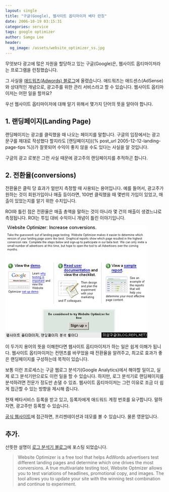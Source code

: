 ```yaml
---
layout: single
title: "구글(Google), 웹사이트 옵티마이저 베타 런칭"
date: 2006-10-19 03:15:31
categories: service
tags: google optimizer
author: Samgu Lee
header:
  og_image: /assets/website_optimizer_ss.jpg
---
```


무엇보다 광고에 많은 자원을 할당하고 있는 구글(Google)은, 웹사이트 옵티마이저라는 프로그램을 런칭했습니다.

그 사실을 [애드워즈(Adwords) 블로그](http://adwords.blogspot.com/2006/10/beta-testers-needed-for-new-website.html)에 올렸습니다. 애드워즈는 애드센스(AdSense)와 상대적인 개념으로, 광고주를 위한 관리 서비스라고 할 수 있습니다. 웹사이트 옵티마이저는 어떤 일을 할까요?

우선 웹사이트 옵티마이저에 대해 알기 위해서 몇가지 단어의 뜻을 알아야 합니다.

## 1. 랜딩페이지(Landing Page)

랜딩페이지는 광고를 클릭했을 때 나오는 페이지를 말합니다. 구글의 입장에서는 광고 문구를 제대로 작성했다 할지라도 [랜딩페이지]({% post_url 2005-12-12-landing-page-tips %})가 잘못되어 수익이 좋지 않을 수도 있다는 사실을 알 것입니다.

구글의 광고 로봇은 그런 사실 때문에 광고주의 랜딩페이지를 추적하곤 합니다.

## 2. 전환율(conversions)

전환율은 클릭 당 효과가 얼만지 측정할 때 사용되는 용어입니다. 예를 들어서, 광고주가 원하는 것이 회원가입이나 매출 등이라면, 100번 클릭했을 때 몇번의 가입이 있었고, 매출이 있었는지를 알기 위한 수치입니다.

ROI와 틀린 점은 전환율은 매출 총액을 말하는 것이 아니라 몇 건의 매출이 생겼느냐로 측정됩니다. ROI는 투입 대비 수익이니 개념이 틀린 이야기입니다.

![웹사이트 옵티마이져, 랜딩페이지 분석툴이다](/assets/website_optimizer_ss.jpg)

이 두가지 용어의 뜻을 이해한다면 웹사이트 옵티마이저가 하는 일은 쉽게 이해가 됩니다. 웹사이트 옵티마이저는 컨텐츠를 바꾸었을 때 전환율을 알려주고, 최고로 효과가 좋은 랜딩페이지를 구성하는데 목적이 있습니다.

보통 이런 프로세스는 구글 웹로그 분석기(Google Analytics)에서 해야할 일이고, 실제 로그 분석기만으로도 이런 일을 할 수 있습니다. 하지만, 로그 분석기로 랜딩페이지를 분석하려면 전문가 정도만 손댈 수 있죠. 웹사이트 옵티마이저는 그런 이유로 조금 더 쉽게 접근할 수 있는 방향을 제시해 줍니다.

현재 베타서비스 등록을 받고 있고, 등록자에게 애드워드 계정 번호를 요구합니다. 말하자면, 광고주만 등록할 수 있습니다.

[공식 웹사이트](http://services.google.com/websiteoptimizer/)에 접근하면, 프리젠테이션과 데모를 볼 수 있습니다. 물론 영문입니다.

## 추가.

산뜻한 설명이 [로그 분석기 블로그](http://analytics.blogspot.com/2006/10/announcement-from-emetrics-summit.html)에 포스팅 되었습니다.

> Website Optimizer is a free tool that helps AdWords advertisers test different landing pages and determine which one drives the most conversions. A true multivariate testing tool, Website Optmizer allows you to test variations of headlines, promotional copy, and images. The tool allows you to update your site with the winning test combination and continue to experiment.
